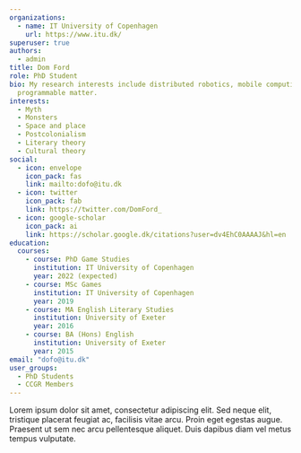 ```yaml
---
organizations:
  - name: IT University of Copenhagen
    url: https://www.itu.dk/
superuser: true
authors:
  - admin
title: Dom Ford
role: PhD Student
bio: My research interests include distributed robotics, mobile computing and
  programmable matter.
interests:
  - Myth
  - Monsters
  - Space and place
  - Postcolonialism
  - Literary theory
  - Cultural theory
social:
  - icon: envelope
    icon_pack: fas
    link: mailto:dofo@itu.dk
  - icon: twitter
    icon_pack: fab
    link: https://twitter.com/DomFord_
  - icon: google-scholar
    icon_pack: ai
    link: https://scholar.google.dk/citations?user=dv4EhC0AAAAJ&hl=en
education:
  courses:
    - course: PhD Game Studies
      institution: IT University of Copenhagen
      year: 2022 (expected)
    - course: MSc Games
      institution: IT University of Copenhagen
      year: 2019
    - course: MA English Literary Studies
      institution: University of Exeter
      year: 2016
    - course: BA (Hons) English
      institution: University of Exeter
      year: 2015
email: "dofo@itu.dk"
user_groups:
  - PhD Students	
  - CCGR Members
---
```


Lorem ipsum dolor sit amet, consectetur adipiscing elit. Sed neque elit, tristique placerat feugiat ac, facilisis vitae arcu. Proin eget egestas augue. Praesent ut sem nec arcu pellentesque aliquet. Duis dapibus diam vel metus tempus vulputate.
